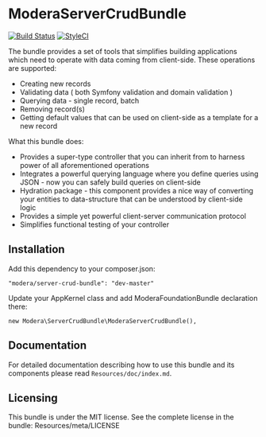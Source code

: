 # ModeraServerCrudBundle

[![Build Status](https://travis-ci.org/modera/foundation.svg?branch=master)](https://travis-ci.org/modera/foundation)
[![StyleCI](https://styleci.io/repos/17936357/shield)](https://styleci.io/repos/17936357)

The bundle provides a set of tools that simplifies building applications which need to operate with data coming
from client-side. These operations are supported:

 * Creating new records
 * Validating data ( both Symfony validation and domain validation )
 * Querying data - single record, batch
 * Removing record(s)
 * Getting default values that can be used on client-side as a template for a new record

What this bundle does:

 * Provides a super-type controller that you can inherit from to harness power of all aforementioned operations
 * Integrates a powerful querying language where you define queries using JSON - now you can safely build queries
   on client-side
 * Hydration package - this component provides a nice way of converting your entities to data-structure that can
   be understood by client-side logic
 * Provides a simple yet powerful client-server communication protocol
 * Simplifies functional testing of your controller

## Installation

Add this dependency to your composer.json:

    "modera/server-crud-bundle": "dev-master"

Update your AppKernel class and add ModeraFoundationBundle declaration there:

    new Modera\ServerCrudBundle\ModeraServerCrudBundle(),

## Documentation

For detailed documentation describing how to use this bundle and its components please read  `Resources/doc/index.md`.

## Licensing

This bundle is under the MIT license. See the complete license in the bundle:
Resources/meta/LICENSE


